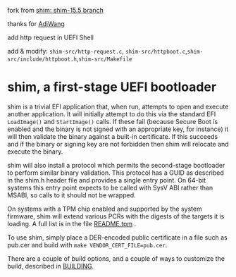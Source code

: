 fork from [shim: shim-15.5 branch](https://github.com/rhboot/shim)

thanks for [AdjWang](https://github.com/AdjWang)

add http request in UEFI Shell 

add & modify: `shim-src/http-request.c`, `shim-src/httpboot.c`,`shim-src/include/httpboot.h`,`shim-src/Makefile`

# shim, a first-stage UEFI bootloader

shim is a trivial EFI application that, when run, attempts to open and
execute another application. It will initially attempt to do this via the
standard EFI `LoadImage()` and `StartImage()` calls. If these fail (because Secure
Boot is enabled and the binary is not signed with an appropriate key, for
instance) it will then validate the binary against a built-in certificate. If
this succeeds and if the binary or signing key are not forbidden then shim
will relocate and execute the binary.

shim will also install a protocol which permits the second-stage bootloader
to perform similar binary validation. This protocol has a GUID as described
in the shim.h header file and provides a single entry point. On 64-bit systems
this entry point expects to be called with SysV ABI rather than MSABI, so calls
to it should not be wrapped.

On systems with a TPM chip enabled and supported by the system firmware,
shim will extend various PCRs with the digests of the targets it is
loading.  A full list is in the file [README.tpm](README.tpm) .

To use shim, simply place a DER-encoded public certificate in a file such as
pub.cer and build with `make VENDOR_CERT_FILE=pub.cer`.

There are a couple of build options, and a couple of ways to customize the
build, described in [BUILDING](BUILDING).
